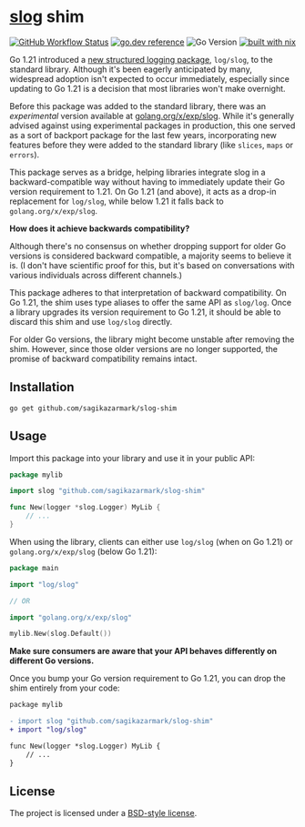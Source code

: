 # [slog](https://pkg.go.dev/log/slog) shim

[![GitHub Workflow Status](https://img.shields.io/github/actions/workflow/status/sagikazarmark/slog-shim/ci.yaml?style=flat-square)](https://github.com/sagikazarmark/slog-shim/actions/workflows/ci.yaml)
[![go.dev reference](https://img.shields.io/badge/go.dev-reference-007d9c?logo=go&logoColor=white&style=flat-square)](https://pkg.go.dev/mod/github.com/sagikazarmark/slog-shim)
![Go Version](https://img.shields.io/badge/go%20version-%3E=1.20-61CFDD.svg?style=flat-square)
[![built with nix](https://img.shields.io/badge/builtwith-nix-7d81f7?style=flat-square)](https://builtwithnix.org)

Go 1.21 introduced a [new structured logging package](https://golang.org/doc/go1.21#slog), `log/slog`, to the standard library.
Although it's been eagerly anticipated by many, widespread adoption isn't expected to occur immediately,
especially since updating to Go 1.21 is a decision that most libraries won't make overnight.

Before this package was added to the standard library, there was an _experimental_ version available at [golang.org/x/exp/slog](https://pkg.go.dev/golang.org/x/exp/slog).
While it's generally advised against using experimental packages in production,
this one served as a sort of backport package for the last few years,
incorporating new features before they were added to the standard library (like `slices`, `maps` or `errors`).

This package serves as a bridge, helping libraries integrate slog in a backward-compatible way without having to immediately update their Go version requirement to 1.21. On Go 1.21 (and above), it acts as a drop-in replacement for `log/slog`, while below 1.21 it falls back to `golang.org/x/exp/slog`.

**How does it achieve backwards compatibility?**

Although there's no consensus on whether dropping support for older Go versions is considered backward compatible, a majority seems to believe it is.
(I don't have scientific proof for this, but it's based on conversations with various individuals across different channels.)

This package adheres to that interpretation of backward compatibility. On Go 1.21, the shim uses type aliases to offer the same API as `slog/log`.
Once a library upgrades its version requirement to Go 1.21, it should be able to discard this shim and use `log/slog` directly.

For older Go versions, the library might become unstable after removing the shim.
However, since those older versions are no longer supported, the promise of backward compatibility remains intact.

## Installation

```shell
go get github.com/sagikazarmark/slog-shim
```

## Usage

Import this package into your library and use it in your public API:

```go
package mylib

import slog "github.com/sagikazarmark/slog-shim"

func New(logger *slog.Logger) MyLib {
    // ...
}
```

When using the library, clients can either use `log/slog` (when on Go 1.21) or `golang.org/x/exp/slog` (below Go 1.21):

```go
package main

import "log/slog"

// OR

import "golang.org/x/exp/slog"

mylib.New(slog.Default())
```

**Make sure consumers are aware that your API behaves differently on different Go versions.**

Once you bump your Go version requirement to Go 1.21, you can drop the shim entirely from your code:

```diff
package mylib

- import slog "github.com/sagikazarmark/slog-shim"
+ import "log/slog"

func New(logger *slog.Logger) MyLib {
    // ...
}
```

## License

The project is licensed under a [BSD-style license](LICENSE).
